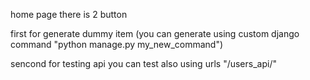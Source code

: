 home page there is 2 button

first for generate dummy item (you can generate using custom django command "python manage.py my_new_command")

sencond for testing api you can test also using urls "/users_api/"


